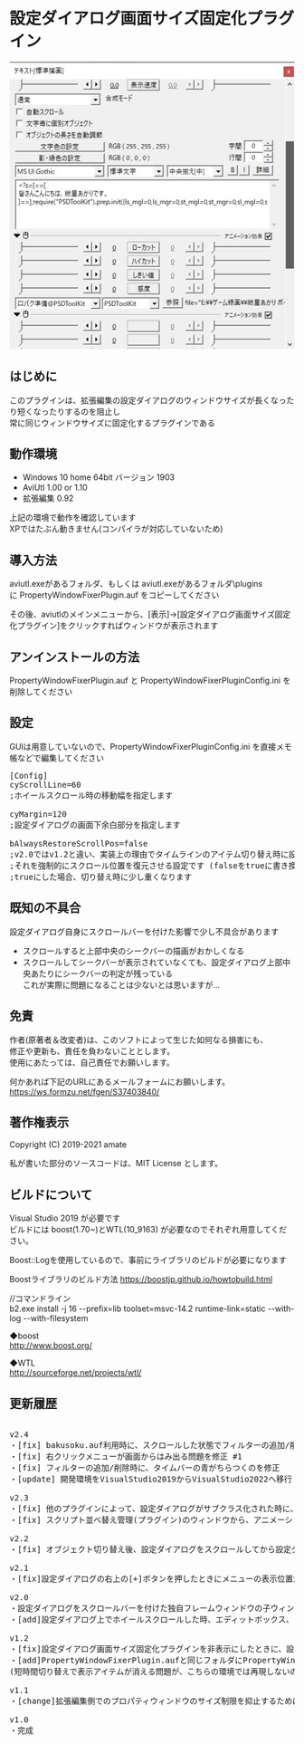 # 設定ダイアログ画面サイズ固定化プラグイン

![](https://raw.githubusercontent.com/amate/PropertyWindowFixerPlugin/images/images/PropertyWindowFixerPlugin_sample1.jpg)
 
## はじめに
このプラグインは、拡張編集の設定ダイアログのウィンドウサイズが長くなったり短くなったりするのを阻止し  
常に同じウィンドウサイズに固定化するプラグインである

## 動作環境
- Windows 10 home 64bit バージョン 1903
- AviUtl 1.00 or 1.10
- 拡張編集 0.92

上記の環境で動作を確認しています  
XPではたぶん動きません(コンパイラが対応していないため)

## 導入方法
aviutl.exeがあるフォルダ、もしくは aviutl.exeがあるフォルダ\plugins\
に PropertyWindowFixerPlugin.auf をコピーしてください

その後、aviutlのメインメニューから、[表示]->[設定ダイアログ画面サイズ固定化プラグイン]をクリックすればウィンドウが表示されます


## アンインストールの方法
PropertyWindowFixerPlugin.auf と PropertyWindowFixerPluginConfig.ini を削除してください

## 設定
GUIは用意していないので、PropertyWindowFixerPluginConfig.ini を直接メモ帳などで編集してください

<pre>
[Config]
cyScrollLine=60
;ホイールスクロール時の移動幅を指定します

cyMargin=120
;設定ダイアログの画面下余白部分を指定します

bAlwaysRestoreScrollPos=false
;v2.0ではv1.2と違い、実装上の理由でタイムラインのアイテム切り替え時に設定ダイアログのスクロール位置が復元されません
;それを強制的にスクロール位置を復元させる設定です (falseをtrueに書き換えてください)
;trueにした場合、切り替え時に少し重くなります
</pre>

## 既知の不具合
設定ダイアログ自身にスクロールバーを付けた影響で少し不具合があります  
- スクロールすると上部中央のシークバーの描画がおかしくなる
- スクロールしてシークバーが表示されていなくても、設定ダイアログ上部中央あたりにシークバーの判定が残っている  
これが実際に問題になることは少ないとは思いますが…

## 免責
作者(原著者＆改変者)は、このソフトによって生じた如何なる損害にも、  
修正や更新も、責任を負わないこととします。  
使用にあたっては、自己責任でお願いします。  
 
何かあれば下記のURLにあるメールフォームにお願いします。  
https://ws.formzu.net/fgen/S37403840/
 
## 著作権表示
Copyright (C) 2019-2021 amate

私が書いた部分のソースコードは、MIT License とします。

## ビルドについて
Visual Studio 2019 が必要です  
ビルドには boost(1.70~)とWTL(10_9163) が必要なのでそれぞれ用意してください。

Boost::Logを使用しているので、事前にライブラリのビルドが必要になります

Boostライブラリのビルド方法
https://boostjp.github.io/howtobuild.html

  //コマンドライン  
  b2.exe install -j 16 --prefix=lib toolset=msvc-14.2  runtime-link=static --with-log --with-filesystem

◆boost  
http://www.boost.org/

◆WTL  
http://sourceforge.net/projects/wtl/

## 更新履歴
<pre>

v2.4
・[fix] bakusoku.auf利用時に、スクロールした状態でフィルターの追加/削除を行うと、表示が乱れる問題を修正
・[fix] 右クリックメニューが画面からはみ出る問題を修正 #1
・[fix] フィルターの追加/削除時に、タイムバーの青がちらつくのを修正
・[update] 開発環境をVisualStudio2019からVisualStudio2022へ移行

v2.3
・[fix] 他のプラグインによって、設定ダイアログがサブクラス化された時に、"設定ダイアログ画面サイズ固定化プラグイン"を非表示にすると、AviUtlが強制終了してしまうのを修正
・[fix] スクリプト並べ替え管理(プラグイン)のウィンドウから、アニメーション効果のスクリプトを設定ダイアログへドラッグドロップしたときに、設定ダイアログの表示がおかしくなってしまうバグを修正

v2.2
・[fix] オブジェクト切り替え後、設定ダイアログをスクロールしてから設定ダイアログをアクティブにすると、若干スクロールされるのを修正

v2.1
・[fix]設定ダイアログの右上の[+]ボタンを押したときにメニューの表示位置がずれるのを修正

v2.0
・設定ダイアログをスクロールバーを付けた独自フレームウィンドウの子ウィンドウにする実装ではなく、設定ダイアログ自身にスクロールバーを付ける実装へ変更
・[add]設定ダイアログ上でホイールスクロールした時、エディットボックス、トラックバー、コンボボックスにスクロールを吸われないようにした

v1.2
・[fix]設定ダイアログ画面サイズ固定化プラグインを非表示にしたときに、設定ダイアログの大きさがリストアされないのを修正
・[add]PropertyWindowFixerPlugin.aufと同じフォルダにPropertyWindowFixerPluginDebugファイルが存在する時にデバッグ動作させるようにした。
(短時間切り替えで表示アイテムが消える問題が、こちらの環境では再現しないので効果があるかどうかは分からない…)

v1.1
・[change]拡張編集側でのプロパティウィンドウのサイズ制限を抑止するために、WM_WINDOWPOSCHANGINGメッセージを横取りするようにした

v1.0
・完成
</pre>